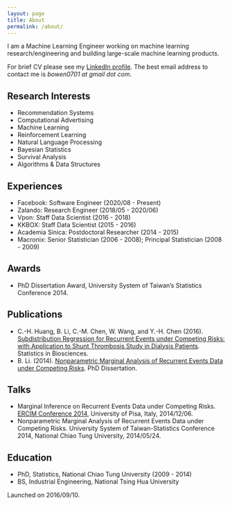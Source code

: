 ```yaml
---
layout: page
title: About
permalink: /about/
---
```


I am a Machine Learning Engineer working on machine learning research/engineering and building large-scale machine learning products.

For brief CV please see my [LinkedIn profile](https://www.linkedin.com/in/bowen0701/). The best email address to contact me is *bowen0701 at gmail dot com*.

## Research Interests

- Recommendation Systems
- Computational Advertising
- Machine Learning
- Reinforcement Learning
- Natural Language Processing
- Bayesian Statistics
- Survival Analysis
- Algorithms & Data Structures

## Experiences

- Facebook: Software Engineer (2020/08 - Present)
- Zalando: Research Engineer (2018/05 - 2020/06)
- Vpon: Staff Data Scientist (2016 - 2018)
- KKBOX: Staff Data Scientist (2015 - 2016)
- Academia Sinica: Postdoctoral Researcher (2014 - 2015)
- Macronix: Senior Statistician (2006 - 2008); Principal Statistician (2008 - 2009)

## Awards

- PhD Dissertation Award, University System of Taiwan’s Statistics Conference 2014.

## Publications

- C.-H. Huang, B. Li, C.-M. Chen, W. Wang, and Y.-H. Chen (2016). [Subdistribution Regression for Recurrent Events under Competing Risks: with Application to Shunt Thrombosis Study in Dialysis Patients](http://link.springer.com/article/10.1007/s12561-016-9161-0). Statistics in Biosciences.
- B. Li. (2014). [Nonparametric Marginal Analysis of Recurrent Events Data under Competing Risks](https://arxiv.org/abs/1707.01822). PhD Dissertation.

## Talks

- Marginal Inference on Recurrent Events Data under Competing Risks. [ERCIM Conference 2014](http://cmstatistics.org/ERCIM2014/index.php), University of Pisa, Italy, 2014/12/06.
- Nonparametric Marginal Analysis of Recurrent Events Data under Competing Risks. University System of Taiwan-Statistics Conference 2014, National Chiao Tung University, 2014/05/24.

## Education

- PhD, Statistics, National Chiao Tung University (2009 - 2014)
- BS, Industrial Engineering, National Tsing Hua University

Launched on 2016/09/10.
